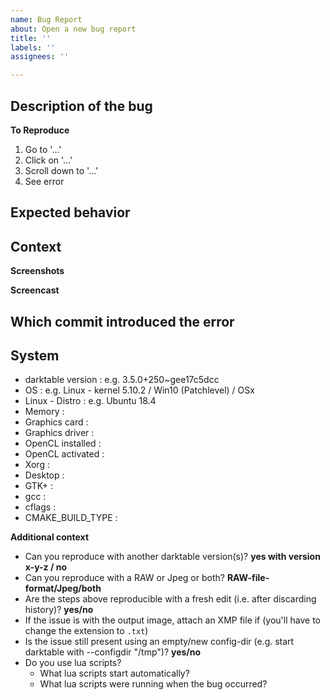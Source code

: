 ```yaml
---
name: Bug Report
about: Open a new bug report
title: ''
labels: ''
assignees: ''

---
```


## Description of the bug

<!-- Ensure it is not a new design first. -->


**To Reproduce**

<!-- Please provide detailed steps to reproduce the behaviour, for example: -->

1. Go to '...'
2. Click on '...'
3. Scroll down to '...'
4. See error

## Expected behavior


## Context

<!-- You may attach an affected RAW + XMP processing to help debugging -->

**Screenshots**
<!-- if applicable -->

**Screencast**
<!-- if applicable -->


## Which commit introduced the error

<!--
If possible, please try using `git bisect` to determine which commit introduced the issue and place the result here.
A bisect is much appreciated and can significantly simplify the developer's job.
If you don't know how to do it and if you use pre-built packages, provide the name of the version/package name.
-->


## System

<!-- Please fill as much information as possible in the list given below. Please state "unknown" where you do not know the answer and remove any sections that are not applicable -->

* darktable version : e.g. 3.5.0+250~gee17c5dcc
* OS                : e.g. Linux - kernel 5.10.2 / Win10 (Patchlevel) / OSx
* Linux - Distro    : e.g. Ubuntu 18.4
* Memory            :
* Graphics card     :
* Graphics driver   :
* OpenCL installed  :
* OpenCL activated  :
* Xorg              :
* Desktop           :
* GTK+              :
* gcc               :
* cflags            :
* CMAKE_BUILD_TYPE  :

**Additional context**

<!-- Please provide any additional information you think may be useful, for example: -->

 - Can you reproduce with another darktable version(s)? **yes with version x-y-z / no**
 - Can you reproduce with a RAW or Jpeg or both? **RAW-file-format/Jpeg/both**
 - Are the steps above reproducible with a fresh edit (i.e. after discarding history)? **yes/no**
 - If the issue is with the output image, attach an XMP file if (you'll have to change the extension to `.txt`)
 - Is the issue still present using an empty/new config-dir (e.g. start darktable with --configdir "/tmp")? **yes/no**
 - Do you use lua scripts?
   - What lua scripts start automatically?
   - What lua scripts were running when the bug occurred?
